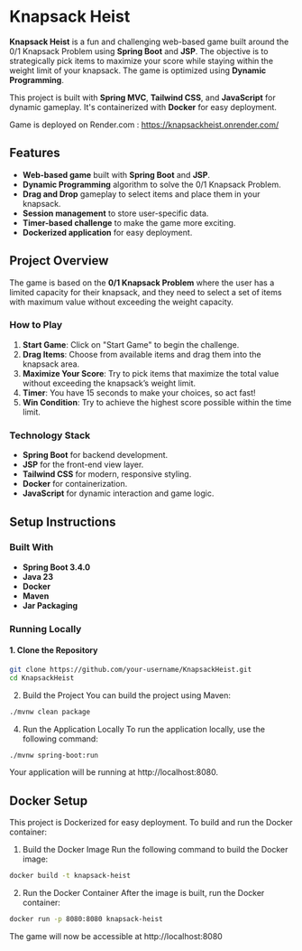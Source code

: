# Knapsack Heist

**Knapsack Heist** is a fun and challenging web-based game built around the 0/1 Knapsack Problem using **Spring Boot** and **JSP**. The objective is to strategically pick items to maximize your score while staying within the weight limit of your knapsack. The game is optimized using **Dynamic Programming**.

This project is built with **Spring MVC**, **Tailwind CSS**, and **JavaScript** for dynamic gameplay. It's containerized with **Docker** for easy deployment.

Game is deployed on Render.com : https://knapsackheist.onrender.com/

## Features

- **Web-based game** built with **Spring Boot** and **JSP**.
- **Dynamic Programming** algorithm to solve the 0/1 Knapsack Problem.
- **Drag and Drop** gameplay to select items and place them in your knapsack.
- **Session management** to store user-specific data.
- **Timer-based challenge** to make the game more exciting.
- **Dockerized application** for easy deployment.

## Project Overview

The game is based on the **0/1 Knapsack Problem** where the user has a limited capacity for their knapsack, and they need to select a set of items with maximum value without exceeding the weight capacity. 

### How to Play

1. **Start Game**: Click on "Start Game" to begin the challenge.
2. **Drag Items**: Choose from available items and drag them into the knapsack area.
3. **Maximize Your Score**: Try to pick items that maximize the total value without exceeding the knapsack’s weight limit.
4. **Timer**: You have 15 seconds to make your choices, so act fast!
5. **Win Condition**: Try to achieve the highest score possible within the time limit.

### Technology Stack

- **Spring Boot** for backend development.
- **JSP** for the front-end view layer.
- **Tailwind CSS** for modern, responsive styling.
- **Docker** for containerization.
- **JavaScript** for dynamic interaction and game logic.

## Setup Instructions

### Built With

- **Spring Boot 3.4.0**
- **Java 23** 
- **Docker** 
- **Maven**
- **Jar Packaging**

### Running Locally

#### 1. Clone the Repository

```bash
git clone https://github.com/your-username/KnapsackHeist.git
cd KnapsackHeist
```

2. Build the Project
You can build the project using Maven:
```bash
./mvnw clean package
```
4. Run the Application Locally
To run the application locally, use the following command:
```bash
./mvnw spring-boot:run
```
Your application will be running at http://localhost:8080.

## Docker Setup
This project is Dockerized for easy deployment. To build and run the Docker container:

1. Build the Docker Image
Run the following command to build the Docker image:
```bash
docker build -t knapsack-heist
```
2. Run the Docker Container
After the image is built, run the Docker container:
```bash
docker run -p 8080:8080 knapsack-heist
```

The game will now be accessible at http://localhost:8080
